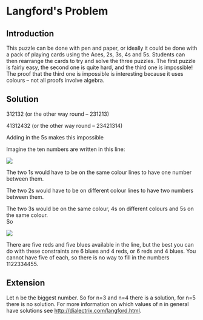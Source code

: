 # Langford's Problem

## Introduction

This puzzle can be done with pen and paper, or ideally it could be done with a pack of playing cards using the Aces, 2s, 3s, 4s and 5s. Students can then rearrange the cards to try and solve the three puzzles. The first puzzle is fairly easy, the second one is quite hard, and the third one is impossible! The proof that the third one is impossible is interesting because it uses colours – not all proofs involve algebra.

## Solution

312132  (or the other way round – 231213)  

41312432 (or the other way round – 23421314)  

Adding in the 5s makes this impossible   

Imagine the ten numbers are written in this line:

![](https://github.com/supportingami/sami-maths-club/blob/master/maths-club-pack/images/langfords-problem-1.png?raw=true)  

The two 1s would have to be on the same colour lines to have one number between them.   

The two 2s would have to be on different colour lines to have two numbers between them.  

The two 3s would be on the same colour, 4s on different colours and 5s on the same colour.  
So

![](https://github.com/supportingami/sami-maths-club/blob/master/maths-club-pack/images/langfords-problem-2.png?raw=true)  

There are five reds and five blues available in the line, but the best you can do with these constraints are 6 blues and 4 reds, or 6 reds and 4 blues. You cannot have five of each, so there is no way to fill in the numbers 1122334455.

## Extension

Let n be the biggest number. So for n=3 and n=4 there is a solution, for n=5 there is no solution. For more information on which values of n in general have solutions see http://dialectrix.com/langford.html.